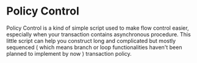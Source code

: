 # Policy Control

Policy Control is a kind of simple script used to make flow control easier,
especially when your transaction contains asynchronous procedure. This little
script can help you construct long and complicated but mostly sequenced ( which
means branch or loop functionalities haven't been planned to implement by now )
transaction policy.
